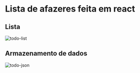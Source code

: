 # Lista de afazeres feita em react

## Lista
![todo-list](https://github.com/mabiamabia/Projeto-React/assets/49458473/1472c3c1-4d4f-4395-9249-be875e3ceacd)

## Armazenamento de dados
![todo-json](https://github.com/mabiamabia/Projeto-React/assets/49458473/8237668a-8572-49df-ad4f-e9dd78925f1e)

